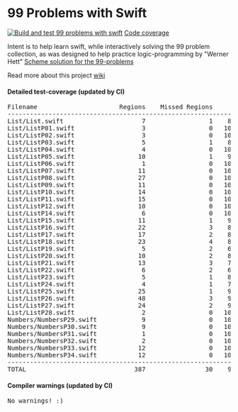 # 99 Problems with Swift
[![Build and test 99 problems with swift ](https://github.com/ganesh47/swift-99-problems/actions/workflows/build-test.yml/badge.svg)](https://github.com/ganesh47/swift-99-problems/actions/workflows/build-test.yml)
[Code coverage](https://htmlpreview.github.io/?https://raw.githubusercontent.com/ganesh47/swift-99-problems/main/code-coverage-report.html)

Intent is to help learn swift, while interactively solving the 99 problem collection, as was designed to help practice logic-programming by "Werner Hett"
[Scheme solution for the 99-problems](http://community.schemewiki.org/?ninety-nine-scheme-problems)

Read more about this project [wiki](https://github.com/ganesh47/swift-99-problems/wiki)

####  Detailed test-coverage (updated by CI)
<pre>
Filename                      Regions    Missed Regions     Cover   Functions  Missed Functions  Executed       Lines      Missed Lines     Cover    Branches   Missed Branches     Cover
-----------------------------------------------------------------------------------------------------------------------------------------------------------------------------------------------------------------------------------
List/List.swift                     7                 1    85.71%           5                 1    80.00%          17                 3    82.35%           0                 0         -
List/ListP01.swift                  3                 0   100.00%           1                 0   100.00%           3                 0   100.00%           0                 0         -
List/ListP02.swift                  3                 0   100.00%           1                 0   100.00%           3                 0   100.00%           0                 0         -
List/ListP03.swift                  5                 1    80.00%           3                 1    66.67%           6                 1    83.33%           0                 0         -
List/ListP04.swift                  4                 0   100.00%           2                 0   100.00%           7                 0   100.00%           0                 0         -
List/ListP05.swift                 10                 1    90.00%           2                 0   100.00%          16                 2    87.50%           0                 0         -
List/ListP06.swift                  1                 0   100.00%           1                 0   100.00%           3                 0   100.00%           0                 0         -
List/ListP07.swift                 11                 0   100.00%           3                 0   100.00%          22                 0   100.00%           0                 0         -
List/ListP08.swift                 27                 0   100.00%           6                 0   100.00%          43                 0   100.00%           0                 0         -
List/ListP09.swift                 11                 0   100.00%           1                 0   100.00%          20                 0   100.00%           0                 0         -
List/ListP10.swift                 14                 0   100.00%           4                 0   100.00%          29                 0   100.00%           0                 0         -
List/ListP11.swift                 15                 0   100.00%           5                 0   100.00%          33                 0   100.00%           0                 0         -
List/ListP12.swift                 10                 0   100.00%           1                 0   100.00%          20                 0   100.00%           0                 0         -
List/ListP14.swift                  6                 0   100.00%           1                 0   100.00%          11                 0   100.00%           0                 0         -
List/ListP15.swift                 11                 1    90.91%           4                 1    75.00%          20                 1    95.00%           0                 0         -
List/ListP16.swift                 22                 3    86.36%           4                 1    75.00%          25                 3    88.00%           0                 0         -
List/ListP17.swift                 17                 2    88.24%           5                 2    60.00%          23                 2    91.30%           0                 0         -
List/ListP18.swift                 23                 4    82.61%          10                 4    60.00%          32                 4    87.50%           0                 0         -
List/ListP19.swift                  5                 2    60.00%           5                 2    60.00%           9                 2    77.78%           0                 0         -
List/ListP20.swift                 10                 2    80.00%           5                 2    60.00%          12                 2    83.33%           0                 0         -
List/ListP21.swift                 13                 3    76.92%           5                 2    60.00%          16                 4    75.00%           0                 0         -
List/ListP22.swift                  6                 2    66.67%           6                 2    66.67%          10                 2    80.00%           0                 0         -
List/ListP23.swift                  5                 1    80.00%           5                 1    80.00%           8                 1    87.50%           0                 0         -
List/ListP24.swift                  4                 1    75.00%           4                 1    75.00%           7                 1    85.71%           0                 0         -
List/ListP25.swift                 25                 1    96.00%          10                 1    90.00%          29                 1    96.55%           0                 0         -
List/ListP26.swift                 48                 3    93.75%          17                 3    82.35%          65                 3    95.38%           0                 0         -
List/ListP27.swift                 24                 2    91.67%          13                 2    84.62%          45                 2    95.56%           0                 0         -
List/ListP28.swift                  2                 0   100.00%           2                 0   100.00%           8                 0   100.00%           0                 0         -
Numbers/NumbersP29.swift            9                 0   100.00%           4                 0   100.00%          10                 0   100.00%           0                 0         -
Numbers/NumbersP30.swift            9                 0   100.00%           2                 0   100.00%           7                 0   100.00%           0                 0         -
Numbers/NumbersP31.swift            1                 0   100.00%           1                 0   100.00%           3                 0   100.00%           0                 0         -
Numbers/NumbersP32.swift            2                 0   100.00%           2                 0   100.00%           4                 0   100.00%           0                 0         -
Numbers/NumbersP33.swift           12                 0   100.00%           1                 0   100.00%          15                 0   100.00%           0                 0         -
Numbers/NumbersP34.swift           12                 0   100.00%           1                 0   100.00%          18                 0   100.00%           0                 0         -
-----------------------------------------------------------------------------------------------------------------------------------------------------------------------------------------------------------------------------------
TOTAL                             387                30    92.25%         142                26    81.69%         599                34    94.32%           0                 0         -
</pre>

#### Compiler warnings (updated by CI)
<pre>
No warnings! :)
</pre>

